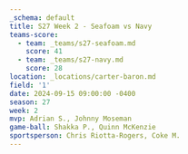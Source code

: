 ```yaml
---
_schema: default
title: S27 Week 2 - Seafoam vs Navy
teams-score:
  - team: _teams/s27-seafoam.md
    score: 41
  - team: _teams/s27-navy.md
    score: 28
location: _locations/carter-baron.md
field: '1'
date: 2024-09-15 09:00:00 -0400
season: 27
week: 2
mvp: Adrian S., Johnny Moseman
game-ball: Shakka P., Quinn McKenzie
sportsperson: Chris Riotta-Rogers, Coke M.
---
```


